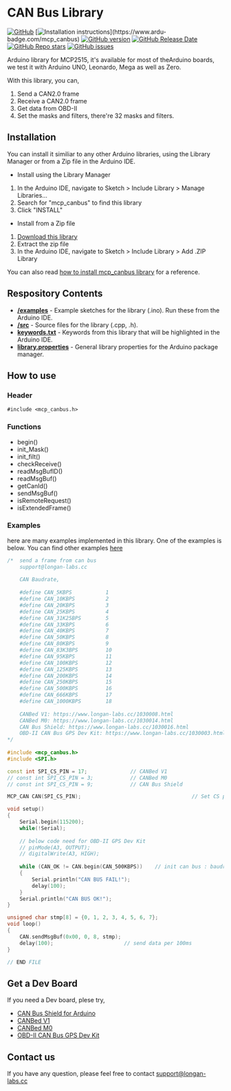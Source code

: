 # CAN Bus Library 
[![GitHub](https://img.shields.io/github/license/Longan-Labs/Arduino_CAN_BUS_MCP2515)](https://github.com/Longan-Labs/Arduino_CAN_BUS_MCP2515/blob/master/LICENSE)
[![Installation instructions](https://www.ardu-badge.com/badge/mcp_canbus.svg?)](https://www.ardu-badge.com/mcp_canbus)
[![GitHub version](https://img.shields.io/github/release/Longan-Labs/Arduino_CAN_BUS_MCP2515.svg?logo=github&logoColor=ffffff)](https://github.com/Longan-Labs/Arduino_CAN_BUS_MCP2515/releases/latest)
[![GitHub Release Date](https://img.shields.io/github/release-date/Longan-Labs/Arduino_CAN_BUS_MCP2515.svg?logo=github&logoColor=ffffff)](https://github.com/Longan-Labs/Arduino_CAN_BUS_MCP2515/releases/latest)
[![GitHub Repo stars](https://img.shields.io/github/stars/Longan-Labs/Arduino_CAN_BUS_MCP2515?logo=github&logoColor=ffffff)](https://github.com/Longan-Labs/Arduino_CAN_BUS_MCP2515/stargazers)
[![GitHub issues](https://img.shields.io/github/issues/Longan-Labs/Arduino_CAN_BUS_MCP2515.svg?logo=github&logoColor=ffffff)](https://github.com/Longan-Labs/Arduino_CAN_BUS_MCP2515/issues)

Arduino library for MCP2515, it's available for most of theArduino boards, we test it with Arduino UNO, Leonardo, Mega as well as Zero.

With this library, you can,

1. Send a CAN2.0 frame
2. Receive a CAN2.0 frame
3. Get data from OBD-II
4. Set the masks and filters, there're 32 masks and filters. 

## Installation

You can install it similiar to any other Arduino libraries, using the Library Manager or from a Zip file in the Arduino IDE.

- Install using the Library Manager
1. In the Arduino IDE, navigate to Sketch > Include Library > Manage Libraries...
2. Search for "mcp_canbus" to find this library
3. Click "INSTALL"

- Install from a Zip file
1. [Download this library](https://github.com/Longan-Labs/Aruino_CAN_BUS_MCP2515/archive/refs/heads/master.zip)
2. Extract the zip file
3. In the Arduino IDE, navigate to Sketch > Include Library > Add .ZIP Library

You can also read [how to install mcp_canbus library](https://www.ardu-badge.com/mcp_canbus) for a reference.

## Respository Contents

* [**/examples**](./examples) - Example sketches for the library (.ino). Run these from the Arduino IDE.
* [**/src**](./src) - Source files for the library (.cpp, .h).
* [**keywords.txt**](./keywords.txt) - Keywords from this library that will be highlighted in the Arduino IDE.
* [**library.properties**](./library.properties) - General library properties for the Arduino package manager.

## How to use
### Header
```
#include <mcp_canbus.h>
```

### Functions

- begin()
- init_Mask()
- init_filt()
- checkReceive()
- readMsgBufID()
- readMsgBuf()
- getCanId()
- sendMsgBuf()
- isRemoteRequest()
- isExtendedFrame()

### Examples

here are many examples implemented in this library. One of the examples is below. You can find other examples [here](./examples)

```Cpp
/*  send a frame from can bus
    support@longan-labs.cc
    
    CAN Baudrate,
    
    #define CAN_5KBPS           1
    #define CAN_10KBPS          2
    #define CAN_20KBPS          3
    #define CAN_25KBPS          4 
    #define CAN_31K25BPS        5
    #define CAN_33KBPS          6
    #define CAN_40KBPS          7
    #define CAN_50KBPS          8
    #define CAN_80KBPS          9
    #define CAN_83K3BPS         10
    #define CAN_95KBPS          11
    #define CAN_100KBPS         12
    #define CAN_125KBPS         13
    #define CAN_200KBPS         14
    #define CAN_250KBPS         15
    #define CAN_500KBPS         16
    #define CAN_666KBPS         17
    #define CAN_1000KBPS        18
    
    CANBed V1: https://www.longan-labs.cc/1030008.html
    CANBed M0: https://www.longan-labs.cc/1030014.html
    CAN Bus Shield: https://www.longan-labs.cc/1030016.html
    OBD-II CAN Bus GPS Dev Kit: https://www.longan-labs.cc/1030003.html
*/
   
#include <mcp_canbus.h>
#include <SPI.h>

const int SPI_CS_PIN = 17;              // CANBed V1
// const int SPI_CS_PIN = 3;            // CANBed M0
// const int SPI_CS_PIN = 9;            // CAN Bus Shield

MCP_CAN CAN(SPI_CS_PIN);                                    // Set CS pin

void setup()
{
    Serial.begin(115200);
    while(!Serial);
    
    // below code need for OBD-II GPS Dev Kit
    // pinMode(A3, OUTPUT);
    // digitalWrite(A3, HIGH);
    
    while (CAN_OK != CAN.begin(CAN_500KBPS))    // init can bus : baudrate = 500k
    {
        Serial.println("CAN BUS FAIL!");
        delay(100);
    }
    Serial.println("CAN BUS OK!");
}

unsigned char stmp[8] = {0, 1, 2, 3, 4, 5, 6, 7};
void loop()
{
    CAN.sendMsgBuf(0x00, 0, 8, stmp);
    delay(100);                       // send data per 100ms
}

// END FILE
```

## Get a Dev Board

If you need a Dev board, plese try,

- [CAN Bus Shield for Arduino](https://www.longan-labs.cc/1030016.html)
- [CANBed V1](https://www.longan-labs.cc/1030008.html)
- [CANBed M0](https://www.longan-labs.cc/1030014.html)
- [OBD-II CAN Bus GPS Dev Kit](https://www.longan-labs.cc/1030003.html)

## Contact us

If you have any question, please feel free to contact [support@longan-labs.cc](support@longan-labs.cc)

